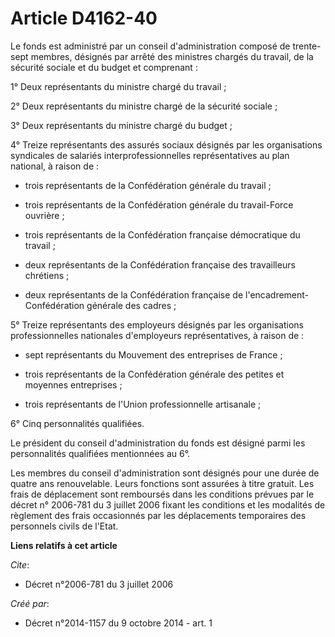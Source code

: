 # Article D4162-40

Le fonds est administré par un conseil d'administration composé de trente-sept membres, désignés par arrêté des ministres
chargés du travail, de la sécurité sociale et du budget et comprenant : 

1° Deux représentants du ministre chargé du travail ; 

2° Deux représentants du ministre chargé de la sécurité sociale ; 

3° Deux représentants du ministre chargé du budget ; 

4° Treize représentants des assurés sociaux désignés par les organisations syndicales de salariés interprofessionnelles
représentatives au plan national, à raison de : 

- trois représentants de la Confédération générale du travail ; 

- trois représentants de la Confédération générale du travail-Force ouvrière ; 

- trois représentants de la Confédération française démocratique du travail ; 

- deux représentants de la Confédération française des travailleurs chrétiens ; 

- deux représentants de la Confédération française de l'encadrement-Confédération générale des cadres ; 

5° Treize représentants des employeurs désignés par les organisations professionnelles nationales d'employeurs
représentatives, à raison de : 

- sept représentants du Mouvement des entreprises de France ; 

- trois représentants de la Confédération générale des petites et moyennes entreprises ; 

- trois représentants de l'Union professionnelle artisanale ; 

6° Cinq personnalités qualifiées. 

Le président du conseil d'administration du fonds est désigné parmi les personnalités qualifiées mentionnées au 6°. 

Les membres du conseil d'administration sont désignés pour une durée de quatre ans renouvelable. Leurs fonctions sont
assurées à titre gratuit. Les frais de déplacement sont remboursés dans les conditions prévues par le décret n° 2006-781 du 3
juillet 2006 fixant les conditions et les modalités de règlement des frais occasionnés par les déplacements temporaires des
personnels civils de l'Etat.

**Liens relatifs à cet article**

_Cite_:

  - Décret n°2006-781 du 3 juillet 2006

_Créé par_:

  - Décret n°2014-1157 du 9 octobre 2014 - art. 1
